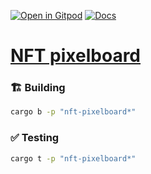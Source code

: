[![Open in Gitpod](https://img.shields.io/badge/Open_in-Gitpod-white?logo=gitpod)](https://gitpod.io/#FOLDER=nft-pixelboard/https://github.com/gear-foundation/dapps)
[![Docs](https://img.shields.io/github/actions/workflow/status/gear-foundation/dapps/contracts-build.yml?logo=rust&label=docs)](https://dapps.gear.rs/nft_pixelboard_io)

# [NFT pixelboard](https://wiki.gear-tech.io/docs/examples/nft-pixelboard)

### 🏗️ Building

```sh
cargo b -p "nft-pixelboard*"
```

### ✅ Testing

```sh
cargo t -p "nft-pixelboard*"
```
